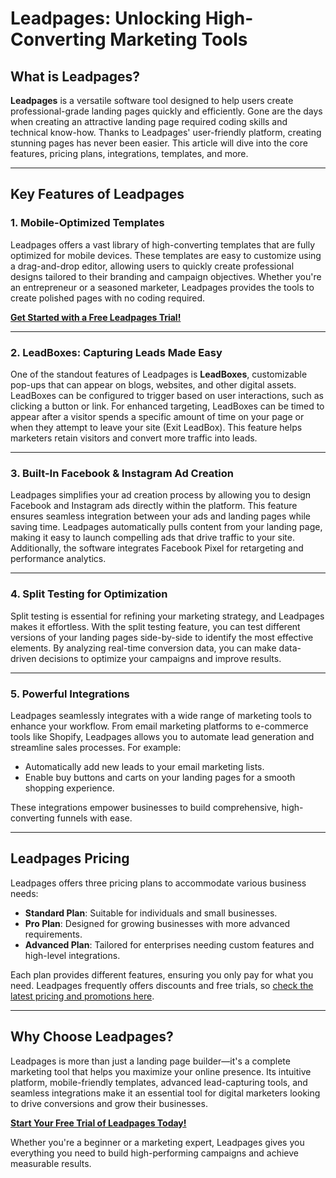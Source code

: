 # Leadpages: Unlocking High-Converting Marketing Tools

## What is Leadpages?

**Leadpages** is a versatile software tool designed to help users create professional-grade landing pages quickly and efficiently. Gone are the days when creating an attractive landing page required coding skills and technical know-how. Thanks to Leadpages' user-friendly platform, creating stunning pages has never been easier. This article will dive into the core features, pricing plans, integrations, templates, and more.

---

## Key Features of Leadpages

### 1. Mobile-Optimized Templates
Leadpages offers a vast library of high-converting templates that are fully optimized for mobile devices. These templates are easy to customize using a drag-and-drop editor, allowing users to quickly create professional designs tailored to their branding and campaign objectives. Whether you're an entrepreneur or a seasoned marketer, Leadpages provides the tools to create polished pages with no coding required.

[**Get Started with a Free Leadpages Trial!**](https://bit.ly/LEadPages)

---

### 2. LeadBoxes: Capturing Leads Made Easy
One of the standout features of Leadpages is **LeadBoxes**, customizable pop-ups that can appear on blogs, websites, and other digital assets. LeadBoxes can be configured to trigger based on user interactions, such as clicking a button or link. For enhanced targeting, LeadBoxes can be timed to appear after a visitor spends a specific amount of time on your page or when they attempt to leave your site (Exit LeadBox). This feature helps marketers retain visitors and convert more traffic into leads.

---

### 3. Built-In Facebook & Instagram Ad Creation
Leadpages simplifies your ad creation process by allowing you to design Facebook and Instagram ads directly within the platform. This feature ensures seamless integration between your ads and landing pages while saving time. Leadpages automatically pulls content from your landing page, making it easy to launch compelling ads that drive traffic to your site. Additionally, the software integrates Facebook Pixel for retargeting and performance analytics.

---

### 4. Split Testing for Optimization
Split testing is essential for refining your marketing strategy, and Leadpages makes it effortless. With the split testing feature, you can test different versions of your landing pages side-by-side to identify the most effective elements. By analyzing real-time conversion data, you can make data-driven decisions to optimize your campaigns and improve results.

---

### 5. Powerful Integrations
Leadpages seamlessly integrates with a wide range of marketing tools to enhance your workflow. From email marketing platforms to e-commerce tools like Shopify, Leadpages allows you to automate lead generation and streamline sales processes. For example:
- Automatically add new leads to your email marketing lists.
- Enable buy buttons and carts on your landing pages for a smooth shopping experience.

These integrations empower businesses to build comprehensive, high-converting funnels with ease.

---

## Leadpages Pricing

Leadpages offers three pricing plans to accommodate various business needs:
- **Standard Plan**: Suitable for individuals and small businesses.
- **Pro Plan**: Designed for growing businesses with more advanced requirements.
- **Advanced Plan**: Tailored for enterprises needing custom features and high-level integrations.

Each plan provides different features, ensuring you only pay for what you need. Leadpages frequently offers discounts and free trials, so [check the latest pricing and promotions here](https://bit.ly/LEadPages).

---

## Why Choose Leadpages?

Leadpages is more than just a landing page builder—it's a complete marketing tool that helps you maximize your online presence. Its intuitive platform, mobile-friendly templates, advanced lead-capturing tools, and seamless integrations make it an essential tool for digital marketers looking to drive conversions and grow their businesses.

[**Start Your Free Trial of Leadpages Today!**](https://bit.ly/LEadPages)

Whether you're a beginner or a marketing expert, Leadpages gives you everything you need to build high-performing campaigns and achieve measurable results.
